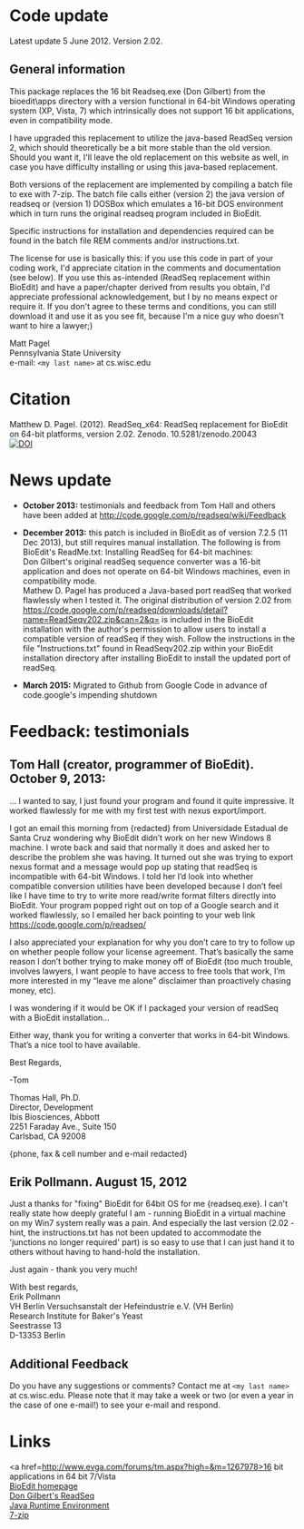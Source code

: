 Code update
====
Latest update 5 June 2012.  Version 2.02.

General information
----
This package replaces the 16 bit Readseq.exe (Don Gilbert) from the bioedit\apps directory with a version functional in 64-bit Windows operating system (XP, Vista, 7) which intrinsically does not support 16 bit applications, even in compatibility mode.

I have upgraded this replacement to utilize the java-based ReadSeq version 2, which should theoretically be a bit more stable than the old version.  Should you want it, I'll leave the old replacement on this website as well, in case you have difficulty installing or using this java-based replacement.

Both versions of the replacement are implemented by compiling a batch file to exe with 7-zip. The batch file calls either (version 2) the java version of readseq or (version 1) DOSBox which emulates a 16-bit DOS environment which in turn runs the original readseq program included in BioEdit.

Specific instructions for installation and dependencies required can be found in the batch file REM comments and/or instructions.txt.

The license for use is basically this: if you use this code in part of your coding work, I'd appreciate citation in the comments and documentation (see below). If you use this as-intended (ReadSeq replacement within BioEdit) and have a paper/chapter derived from results you obtain, I'd appreciate professional acknowledgement, but I by no means expect or require it. If you don't agree to these terms and conditions, you can still download it and use it as you see fit, because I'm a nice guy who doesn't want to hire a lawyer;)

Matt Pagel<br>
Pennsylvania State University<br>
e-mail: `<my last name>` at cs.wisc.edu

Citation
====
   Matthew D. Pagel. (2012). ReadSeq_x64: ReadSeq replacement for BioEdit on 64-bit platforms, version 2.02. Zenodo. 10.5281/zenodo.20043<br/>
   [![DOI](https://zenodo.org/badge/doi/10.5281/zenodo.20043.svg)](http://dx.doi.org/10.5281/zenodo.20043)

News update
====
  * <b>October 2013:</b> testimonials and feedback from Tom Hall and others have been added at http://code.google.com/p/readseq/wiki/Feedback

  * <b>December 2013:</b> this patch is included in BioEdit as of version 7.2.5 (11 Dec 2013), but still requires manual installation. The following is from BioEdit's ReadMe.txt:
   Installing ReadSeq for 64-bit machines:<br>
   Don Gilbert's original readSeq sequence converter was a 16-bit application and does not operate on 64-bit Windows machines, even in compatibility mode.  <br>
   Mathew D. Pagel has produced a Java-based port readSeq that worked flawlessly when I tested it.  The original distribution of version 2.02 from https://code.google.com/p/readseq/downloads/detail?name=ReadSeqv202.zip&can=2&q= is included in the BioEdit installation with the author's permission to allow users to install a compatible version of readSeq if they wish.  Follow the instructions in the file "Instructions.txt" found in ReadSeqv202.zip within your BioEdit installation directory after installing BioEdit to install the updated port of readSeq.

  * <b>March 2015:</b> Migrated to Github from Google Code in advance of code.google's impending shutdown

Feedback: testimonials
====
<b>Tom Hall</b> (creator, programmer of BioEdit). October 9, 2013:
----

 ...
 I wanted to say, I just found your program and found it quite impressive.  It worked flawlessly for me with my first test with nexus export/import.

 I got an email this morning from {redacted} from Universidade Estadual de Santa Cruz wondering why BioEdit didn’t work on her new Windows 8 machine.  I wrote back and said that normally it does and asked her to describe the problem she was having.  It turned out she was trying to export nexus format and a message would pop up stating that readSeq is incompatible with 64-bit Windows.  I told her I’d look into whether compatible conversion utilities have been developed because I don’t feel like I have time to try to write more read/write format filters directly into BioEdit.  Your program popped right out on top of a Google search and it worked flawlessly, so I emailed her back pointing to your web link https://code.google.com/p/readseq/

 I also appreciated your explanation for why you don’t care to try to follow up on whether people follow your license agreement.  That’s basically the same reason I don’t bother trying to make money off of BioEdit (too much trouble, involves lawyers, I want people to have access to free tools that work, I’m more interested in my “leave me alone” disclaimer than proactively chasing money, etc).

 I was wondering if it would be OK if I packaged your version of readSeq with a BioEdit installation...

 Either way, thank you for writing a converter that works in 64-bit Windows.  That’s a nice tool to have available.

 
 Best Regards,

 -Tom
 
 Thomas Hall, Ph.D.<br>
 Director, Development<br>
 Ibis Biosciences, Abbott<br>
 2251 Faraday Ave., Suite 150<br>
 Carlsbad, CA 92008<br>

 {phone, fax & cell number and e-mail redacted}


Erik Pollmann. August 15, 2012
----
 Just a thanks for "fixing" BioEdit for 64bit OS for me {readseq.exe}. I can't really state how deeply grateful I am - running BioEdit in a virtual machine on my Win7 system really was a pain. And especially the last version (2.02 - hint, the instructions.txt has not been updated to accommodate the 'junctions no longer required' part) is so easy to use that I can just hand it to others without having to hand-hold the installation.

 Just again - thank you very much!

 With best regards,<br>
 Erik Pollmann<br>
 VH Berlin Versuchsanstalt der Hefeindustrie e.V. (VH Berlin)<br>
 Research Institute for Baker's Yeast<br>
 Seestrasse 13<br>
 D-13353 Berlin

Additional Feedback
----
Do you have any suggestions or comments?  Contact me at `<my last name>` at cs.wisc.edu.  Please note that it may take a week or two (or even a year in the case of one e-mail!) to see your e-mail and respond.

Links
====
<a href=http://www.evga.com/forums/tm.aspx?high=&m=1267978>16 bit applications in 64 bit 7/Vista</a><br />
<a href=http://www.mbio.ncsu.edu/bioedit/bioedit.html>BioEdit homepage</a><br />
<a href=http://iubio.bio.indiana.edu/soft/molbio/readseq/>Don Gilbert's ReadSeq</a><br />
<a href=http://www.oracle.com/technetwork/java/javase/downloads/jre-7u3-download-1501631.html>Java Runtime Environment</a><br />
<a href=http://www.7-zip.org/>7-zip</a><br />
